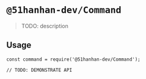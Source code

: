 # `@51hanhan-dev/Command`

> TODO: description

## Usage

```
const command = require('@51hanhan-dev/Command');

// TODO: DEMONSTRATE API
```
